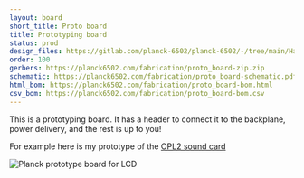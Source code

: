 ```yaml
---
layout: board
short_title: Proto board
title: Prototyping board
status: prod
design_files: https://gitlab.com/planck-6502/planck-6502/-/tree/main/Hardware/proto_board
order: 100
gerbers: https://planck6502.com/fabrication/proto_board-zip.zip
schematic: https://planck6502.com/fabrication/proto_board-schematic.pdf
html_bom: https://planck6502.com/fabrication/proto_board-bom.html
csv_bom: https://planck6502.com/fabrication/proto_board-bom.csv
---
```



This is a prototyping board. It has a header to connect it to the backplane, power delivery, and the rest is up to you!

For example here is my prototype of the [OPL2 sound card](/Hardware/opl2)

![Planck prototype board for LCD](/img/opl2-sound-card.jpg)
